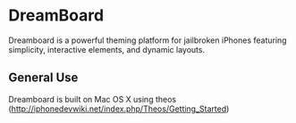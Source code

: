 DreamBoard
=============

Dreamboard is a powerful theming platform for jailbroken iPhones featuring simplicity, interactive elements, and dynamic layouts.

General Use
-----------
Dreamboard is built on Mac OS X using theos (http://iphonedevwiki.net/index.php/Theos/Getting_Started)

